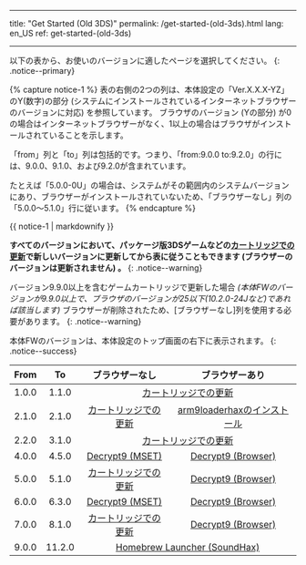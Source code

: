 * * *

title: "Get Started (Old 3DS)" permalink: /get-started-(old-3ds).html lang: en_US ref: get-started-(old-3ds)

* * *

以下の表から、お使いのバージョンに適したページを選択してください。 {: .notice--primary}

{% capture notice-1 %} 表の右側の2つの列は、本体設定の「Ver.X.X.X-YZ」のY(数字)の部分 (システムにインストールされているインターネットブラウザーのバージョンに対応) を参照しています。 ブラウザのバージョン (Yの部分) が0の場合はインターネットブラウザーがなく、1以上の場合はブラウザがインストールされていることを示します。

「from」列と「to」列は包括的です。つまり、「from:9.0.0 to:9.2.0」の行には、9.0.0、9.1.0、および9.2.0が含まれています。

たとえば「5.0.0-0U」の場合は、システムがその範囲内のシステムバージョンにあり、ブラウザーがインストールされていないため、「ブラウザーなし」列の「5.0.0〜5.1.0」行に従います。 {% endcapture %}

<div class="notice--info">{{ notice-1 | markdownify }}</div>

**すべてのバージョンにおいて、パッケージ版3DSゲームなどの[カートリッジでの更新](cart-update)で新しいバージョンに更新してから表に従うこともできます (ブラウザーのバージョンは更新されません) 。** {: .notice--warning}

バージョン9.9.0以上を含むゲームカートリッジで更新した場合 *(本体FWのバージョンが9.9.0以上で、ブラウザのバージョンが25以下(10.2.0-24Jなど)であれば該当します)* ブラウザーが削除されたため、[ブラウザーなし]列を使用する必要があります。 {: .notice--warning}

本体FWのバージョンは、本体設定のトップ画面の右下に表示されます。 {: .notice--success}

<table>
  <thead>
    <tr>
      <th style="text-align: center">From</th>
      <th style="text-align: center">To</th>
      <th style="text-align: center">ブラウザーなし</th>
      <th style="text-align: center">ブラウザーあり</th>
    </tr>
  </thead>
  <tbody>
    <tr>
      <td style="text-align: center">1.0.0</td>
      <td style="text-align: center">1.1.0</td>
      <td style="text-align: center" colspan="2"><a href="cart-update">カートリッジでの更新</a></td>
    </tr>
    <tr>
      <td style="text-align: center">2.1.0</td>
      <td style="text-align: center">2.1.0</td>
      <td style="text-align: center"><a href="cart-update">カートリッジでの更新</a></td>
      <td style="text-align: center"><a href="installing-arm9loaderhax">arm9loaderhaxのインストール</a></td>
    </tr>
    <tr>
      <td style="text-align: center">2.2.0</td>
      <td style="text-align: center">3.1.0</td>
      <td style="text-align: center" colspan="2"><a href="cart-update">カートリッジでの更新</a></td>
    </tr>
    <tr>
      <td style="text-align: center">4.0.0</td>
      <td style="text-align: center">4.5.0</td>
      <td style="text-align: center"><a href="decrypt9-(mset)">Decrypt9 (MSET)</a></td>
      <td style="text-align: center"><a href="decrypt9-(browser)">Decrypt9 (Browser)</a></td>
    </tr>
    <tr>
      <td style="text-align: center">5.0.0</td>
      <td style="text-align: center">5.1.0</td>
      <td style="text-align: center"><a href="cart-update">カートリッジでの更新</a></td>
      <td style="text-align: center"><a href="decrypt9-(browser)">Decrypt9 (Browser)</a></td>
    </tr>
    <tr>
      <td style="text-align: center">6.0.0</td>
      <td style="text-align: center">6.3.0</td>
      <td style="text-align: center"><a href="decrypt9-(mset)">Decrypt9 (MSET)</a></td>
      <td style="text-align: center"><a href="decrypt9-(browser)">Decrypt9 (Browser)</a></td>
    </tr>
    <tr>
      <td style="text-align: center">7.0.0</td>
      <td style="text-align: center">8.1.0</td>
      <td style="text-align: center"><a href="cart-update">カートリッジでの更新</a></td>
      <td style="text-align: center"><a href="decrypt9-(browser)">Decrypt9 (Browser)</a></td>
    </tr>
    <tr>
      <td style="text-align: center">9.0.0</td>
      <td style="text-align: center">11.2.0</td>
      <td style="text-align: center" colspan="2"><a href="homebrew-launcher-(soundhax)">Homebrew Launcher (SoundHax)</a></td>
    </tr>
  </tbody>
</table>